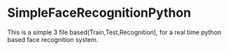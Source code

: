 # SimpleFaceRecognitionPython
This is a simple 3 file based(Train,Test,Recognition), for a real time python based face recognition system.
